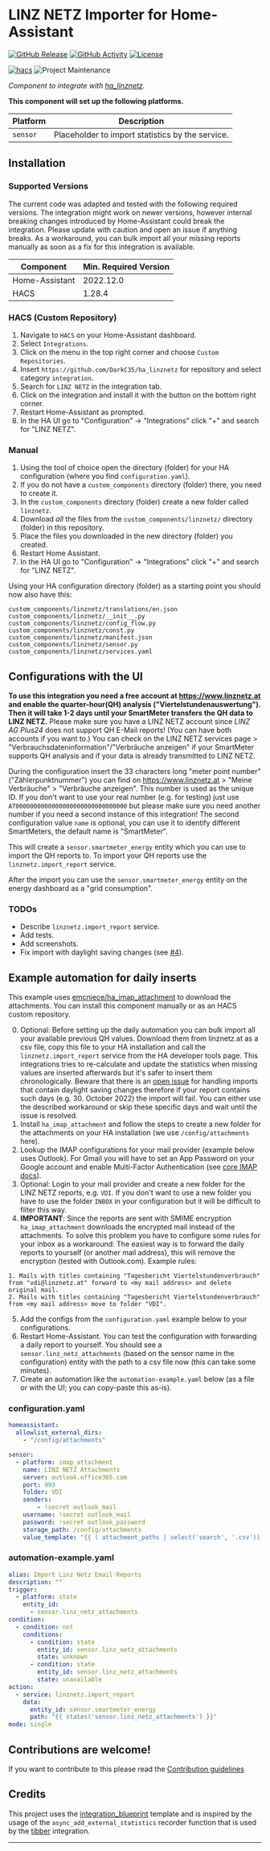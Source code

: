# LINZ NETZ Importer for Home-Assistant

[![GitHub Release][releases-shield]][releases]
[![GitHub Activity][commits-shield]][commits]
[![License][license-shield]](LICENSE)

[![hacs][hacsbadge]][hacs]
![Project Maintenance][maintenance-shield]

_Component to integrate with [ha_linznetz][ha_linznetz]._

**This component will set up the following platforms.**

Platform | Description
-- | --
`sensor` | Placeholder to import statistics by the service.

## Installation

### Supported Versions

The current code was adapted and tested with the following required versions. The integration might work on newer versions, however internal breaking changes introduced by Home-Assistant could break the integration. Please update with caution and open an issue if anything breaks. As a workaround, you can bulk import all your missing reports manually as soon as a fix for this integration is available.

Component | Min. Required Version
-|-
Home-Assistant | 2022.12.0
HACS | 1.28.4

### HACS (Custom Repository)

1. Navigate to `HACS` on your Home-Assistant dashboard.
2. Select `Integrations`.
3. Click on the menu in the top right corner and choose `Custom Repositories`.
4. Insert `https://github.com/DarkC35/ha_linznetz` for repository and select category `integration`.
5. Search for `LINZ NETZ` in the integration tab.
6. Click on the integration and install it with the button on the bottom right corner.
7. Restart Home-Assistant as prompted.
8. In the HA UI go to "Configuration" -> "Integrations" click "+" and search for "LINZ NETZ".


### Manual

1. Using the tool of choice open the directory (folder) for your HA configuration (where you find `configuration.yaml`).
2. If you do not have a `custom_components` directory (folder) there, you need to create it.
3. In the `custom_components` directory (folder) create a new folder called `linznetz`.
4. Download _all_ the files from the `custom_components/linznetz/` directory (folder) in this repository.
5. Place the files you downloaded in the new directory (folder) you created.
6. Restart Home Assistant.
7. In the HA UI go to "Configuration" -> "Integrations" click "+" and search for "LINZ NETZ".

Using your HA configuration directory (folder) as a starting point you should now also have this:

```text
custom_components/linznetz/translations/en.json
custom_components/linznetz/__init__.py
custom_components/linznetz/config_flow.py
custom_components/linznetz/const.py
custom_components/linznetz/manifest.json
custom_components/linznetz/sensor.py
custom_components/linznetz/services.yaml
```

## Configurations with the UI

**To use this integration you need a free account at https://www.linznetz.at and enable the quarter-hour(QH) analysis ("Viertelstundenauswertung"). Then it will take 1-2 days until your SmartMeter transfers the QH data to LINZ NETZ.** Please make sure you have a LINZ NETZ account since *LINZ AG Plus24* does not support QH E-Mail reports! (You can have both accounts if you want to.) You can check on the LINZ NETZ services page > "Verbrauchsdateninformation"/"Verbräuche anzeigen" if your SmartMeter supports QH analysis and if your data is already transmitted to LINZ NETZ.

During the configuration insert the 33 characters long "meter point number" ("Zählerpunktnummer") you can find on https://www.linznetz.at > "Meine Verbräuche" > "Verbräuche anzeigen". This number is used as the unique ID. If you don't want to use your real number (e.g. for testing) just use `AT0000000000000000000000000000000` but please make sure you need another number if you need a second instance of this integration! The second configuration value `name` is optional, you can use it to identify different SmartMeters, the default name is "SmartMeter".

This will create a `sensor.smartmeter_energy` entity which you can use to import the QH reports to. To import your QH reports use the `linznetz.import_report` service.

After the import you can use the `sensor.smartmeter_energy` entity on the energy dashboard as a "grid consumption".

### TODOs
* Describe `linznetz.import_report` service.
* Add tests.
* Add screenshots.
* Fix import with daylight saving changes (see [#4](https://github.com/DarkC35/ha_linznetz/issues/4)).

## Example automation for daily inserts

This example uses [emcniece/ha_imap_attachment](https://github.com/emcniece/ha_imap_attachment/) to download the attachments. You can install this component manually or as an HACS custom repository.

0. Optional: Before setting up the daily automation you can bulk import all your available previous QH values. Download them from linznetz.at as a csv file, copy this file to your HA installation and call the `linznetz.import_report` service from the HA developer tools page. This integrations tries to re-calculate and update the statistics when missing values are inserted afterwards but it's safer to insert them chronologically. Beware that there is an [open issue](https://github.com/DarkC35/ha_linznetz/issues/4) for handling imports that contain daylight saving changes therefore if your report contains such days (e.g. 30. October 2022) the import will fail. You can either use the described workaround or skip these specific days and wait until the issue is resolved.
1. Install `ha_imap_attachment` and follow the steps to create a new folder for the attachments on your HA installation (we use `/config/attachments` here).
2. Lookup the IMAP configurations for your mail provider (example below uses Outlook). For Gmail you will have to set an App Password on your Google account and enable Multi-Factor Authentication (see [core IMAP docs](https://www.home-assistant.io/integrations/imap/#gmail-with-app-password)).
3. Optional: Login to your mail provider and create a new folder for the LINZ NETZ reports, e.g. `VDI`. If you don't want to use a new folder you have to use the folder `INBOX` in your configuration but it will be difficult to filter this way.
4. **IMPORTANT**: Since the reports are sent with SMIME encryption `ha_imap_attachment` downloads the encrypted mail instead of the attachments. To solve this problem you have to configure some rules for your inbox as a workaround: The easiest way is to forward the daily reports to yourself (or another mail address), this will remove the encryption (tested with Outlook.com). Example rules:
```
1. Mails with titles containing "Tagesbericht Viertelstundenverbrauch" from "vdi@linznetz.at" forward to <my mail address> and delete original mail.
2. Mails with titles containing "Tagesbericht Viertelstundenverbrauch" from <my mail address> move to folder "VDI".
```
5. Add the configs from the `configuration.yaml` example below to your configurations.
6. Restart Home-Assistant. You can test the configuration with forwarding a daily report to yourself. You should see a `sensor.linz_netz_attachments` (based on the sensor name in the configuration) entity with the path to a csv file now (this can take some minutes).
7. Create an automation like the `automation-example.yaml` below (as a file or with the UI; you can copy-paste this as-is).

### configuration.yaml

```yaml
homeassistant:
  allowlist_external_dirs:
    - "/config/attachments"

sensor:
  - platform: imap_attachment
    name: LINZ NETZ Attachments
    server: outlook.office365.com
    port: 993
    folder: VDI
    senders:
        - !secret outlook_mail
    username: !secret outlook_mail
    password: !secret outlook_password
    storage_path: /config/attachments
    value_template: "{{ ( attachment_paths | select('search', '.csv')) | first | default('unavailable') }}"
```

### automation-example.yaml
```yaml
alias: Import Linz Netz Email Reports
description: ""
trigger:
  - platform: state
    entity_id:
      - sensor.linz_netz_attachments
condition:
  - condition: not
    conditions:
      - condition: state
        entity_id: sensor.linz_netz_attachments
        state: unknown
      - condition: state
        entity_id: sensor.linz_netz_attachments
        state: unavailable
action:
  - service: linznetz.import_report
    data:
      entity_id: sensor.smartmeter_energy
      path: "{{ states('sensor.linz_netz_attachments') }}"
mode: single
```

## Contributions are welcome!

If you want to contribute to this please read the [Contribution guidelines](CONTRIBUTING.md)

## Credits

This project uses the [integration_blueprint](https://github.com/custom-components/integration_blueprint) template and is inspired by the usage of the `async_add_external_statistics` recorder function that is used by the [tibber](https://github.com/home-assistant/core/tree/dev/homeassistant/components/tibber) integration.

***

[ha_linznetz]: https://github.com/DarkC35/ha_linznetz
[commits-shield]: https://img.shields.io/github/commit-activity/y/DarkC35/ha_linznetz.svg?style=for-the-badge
[commits]: https://github.com/DarkC35/ha_linznetz/commits/master
[hacs]: https://github.com/hacs/integration
[hacsbadge]: https://img.shields.io/badge/HACS-Custom-orange.svg?style=for-the-badge
[forum-shield]: https://img.shields.io/badge/community-forum-brightgreen.svg?style=for-the-badge
[forum]: https://community.home-assistant.io/
[license-shield]: https://img.shields.io/github/license/DarkC35/ha_linznetz.svg?style=for-the-badge
[maintenance-shield]: https://img.shields.io/badge/maintainer-DarkC35-red.svg?style=for-the-badge
[releases-shield]: https://img.shields.io/github/release/DarkC35/ha_linznetz.svg?style=for-the-badge
[releases]: https://github.com/DarkC35/ha_linznetz/releases
